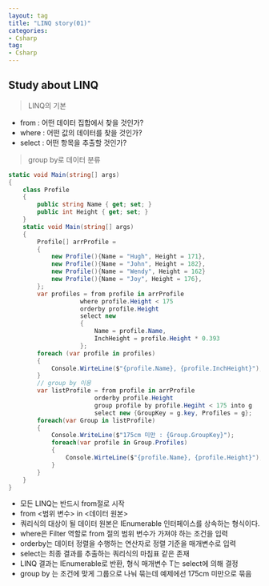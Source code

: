 ```yaml
---
layout: tag
title: "LINQ story(01)"
categories:
- Csharp
tag:
- Csharp
---
```

## Study about LINQ

> LINQ의 기본

- from : 어떤 데이터 집합에서 찾을 것인가?
- where : 어떤 값의 데이터를 찾을 것인가?
- select : 어떤 항목을 추출할 것인가?

>group by로 데이터 분류

```csharp
static void Main(string[] args)
{
    class Profile
    {
        public string Name { get; set; }
        public int Height { get; set; }
    }
    static void Main(string[] args)
    {
        Profile[] arrProfile =
        {
            new Profile(){Name = "Hugh", Height = 171},
            new Profile(){Name = "John", Height = 182},
            new Profile(){Name = "Wendy", Height = 162}
            new Profile(){Name = "Joy", Height = 176},
        };
        var profiles = from profile in arrProfile
                    where profile.Height < 175
                    orderby profile.Height
                    select new
                    {
                        Name = profile.Name,
                        InchHeight = profile.Height * 0.393
                    };
        foreach (var profile in profiles)
        {
            Console.WirteLine($"{profile.Name}, {profile.InchHeight}");
        }
        // group by 이용
        var listProfile = from profile in arrProfile
                        orderby profile.Height
                        group profile by profile.Hegiht < 175 into g
                        select new {GroupKey = g.key, Profiles = g};
        foreach(var Group in listProfile)
        {
            Console.WriteLine($"175cm 미만 : {Group.GroupKey}");
            foreach(var profile in Group.Profiles)
            {
                Console.WirteLine($"{profile.Name}, {profile.Height}");
            }
        }
    }
}
```

- 모든 LINQ는 반드시 from절로 시작
- from <범위 변수> in <데이터 원본>
- 쿼리식의 대상이 될 데이터 원본은 IEnumerable<T> 인터페이스를 상속하는 형식이다.
- where은 Filter 역할로 from 절의 범위 변수가 가져야 하는 조건을 입력
- orderby는 데이터 정렬을 수행하는 연산자로 정렬 기준을 매개변수로 입력
- select는 최종 결과를 추출하는 쿼리식의 마침표 같은 존재
- LINQ 결과는 IEnumerable<T>로 반환, 형식 매개변수 T는 select에 의해 결정
- group by 는 조건에 맞게 그룹으로 나눠 묶는데 예제에선 175cm 미만으로 묶음